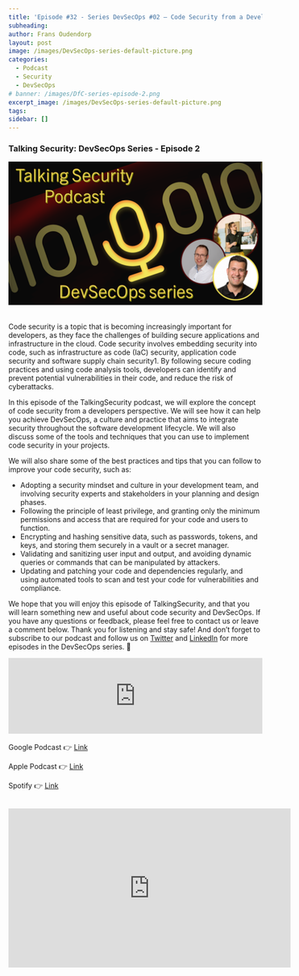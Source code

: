 ```yaml
---
title: 'Episode #32 - Series DevSecOps #02 – Code Security from a Developers perspective'
subheading: 
author: Frans Oudendorp
layout: post
image: /images/DevSecOps-series-default-picture.png
categories:
  - Podcast
  - Security
  - DevSecOps
# banner: /images/DfC-series-episode-2.png
excerpt_image: /images/DevSecOps-series-default-picture.png
tags: 
sidebar: []
---
```


### Talking Security: DevSecOps Series - Episode 2

<div>
  <img width="600" src="/images/DevSecOps-series-default-picture.png" >
</div> <br>

Code security is a topic that is becoming increasingly important for developers, as they face the challenges of building secure applications and infrastructure in the cloud. Code security involves embedding security into code, such as infrastructure as code (IaC) security, application code security and software supply chain security1. By following secure coding practices and using code analysis tools, developers can identify and prevent potential vulnerabilities in their code, and reduce the risk of cyberattacks.

In this episode of the TalkingSecurity podcast, we will explore the concept of code security from a developers perspective. We will see how it can help you achieve DevSecOps, a culture and practice that aims to integrate security throughout the software development lifecycle. We will also discuss some of the tools and techniques that you can use to implement code security in your projects.

We will also share some of the best practices and tips that you can follow to improve your code security, such as:
* Adopting a security mindset and culture in your development team, and involving security experts and stakeholders in your planning and design phases.
* Following the principle of least privilege, and granting only the minimum permissions and access that are required for your code and users to function.
* Encrypting and hashing sensitive data, such as passwords, tokens, and keys, and storing them securely in a vault or a secret manager.
* Validating and sanitizing user input and output, and avoiding dynamic queries or commands that can be manipulated by attackers.
* Updating and patching your code and dependencies regularly, and using automated tools to scan and test your code for vulnerabilities and compliance.

We hope that you will enjoy this episode of TalkingSecurity, and that you will learn something new and useful about code security and DevSecOps. If you have any questions or feedback, please feel free to contact us or leave a comment below. Thank you for listening and stay safe! And don’t forget to subscribe to our podcast and follow us on [Twitter][twitter] and [LinkedIn][linkedin] for more episodes in the DevSecOps series. 👋


<iframe src="https://player.rss.com/talking-security/1265580?theme=dark" style="width: 100%" title="Talking Security - for news about items related to Microsoft Security" frameborder="0" allow="accelerometer; autoplay; clipboard-write; encrypted-media; gyroscope; picture-in-picture" allowfullscreen><a href="https://rss.com/podcasts/talking-security/1265580/">#32- DevSecOps series - Code security from a developer perspective</a></iframe>
<br>

Google Podcast 👉 [Link][google-podcast]

Apple Podcast 👉 [Link][apple-podcast]

Spotify 👉 [Link][spotify]

<br>
<center>
<iframe width="560" height="315" src="https://www.youtube.com/embed/PMk9dN63rM8?si=uQxUCxNCU14r6icn" title="YouTube video player" frameborder="0" allow="accelerometer; autoplay; clipboard-write; encrypted-media; gyroscope; picture-in-picture; web-share" allowfullscreen></iframe>
</center>
<br>





[spotify]: https://open.spotify.com/episode/4CTP3XRFfph5GgSlQcaUmC
[apple-podcast]: https://podcasts.apple.com/us/podcast/32-devsecops-series-code-security-from-a-developer/id1653147812?i=1000638544795
[google-podcast]: https://podcasts.google.com/feed/aHR0cHM6Ly9tZWRpYS5yc3MuY29tL3RhbGtpbmctc2VjdXJpdHkvZmVlZC54bWw/episode/N2IzNjJjYTktZWEzZi00YWUwLWI2NmUtMmUyZGI5MjdiN2Mw?sa=X&ved=0CAUQkfYCahcKEwi47-KM6Y6DAxUAAAAAHQAAAAAQAg
[twitter]: https://twitter.com/SecurityTalking
[linkedin]: https://www.linkedin.com/company/talkingsecurity-podcast
[youtube]: https://www.youtube.com/@TalkingSecurity
[linkedin-frans]: https://www.linkedin.com/in/fransoudendorp/
[linkedin-pouyan]: https://www.linkedin.com/in/pkhabazi/
[linkedin-sander]: https://www.linkedin.com/in/stenbrinke/


